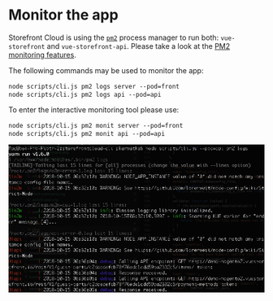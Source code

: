 # Monitor the app

Storefront Cloud is using the [`pm2`](http://pm2.keymetrics.io/) process manager to run both: `vue-storefront` and `vue-storefront-api`.
Please take a look at the [PM2 monitoring features](http://pm2.keymetrics.io/docs/usage/monitoring/).

The following commands may be used to monitor the app:

```
node scripts/cli.js pm2 logs server --pod=front
node scripts/cli.js pm2 logs api --pod=api
```

To enter the interactive monitoring tool please use:

```
node scripts/cli.js pm2 monit server --pod=front
node scripts/cli.js pm2 monit api --pod=api
```

<img src="/doc/logs-command.png" />
